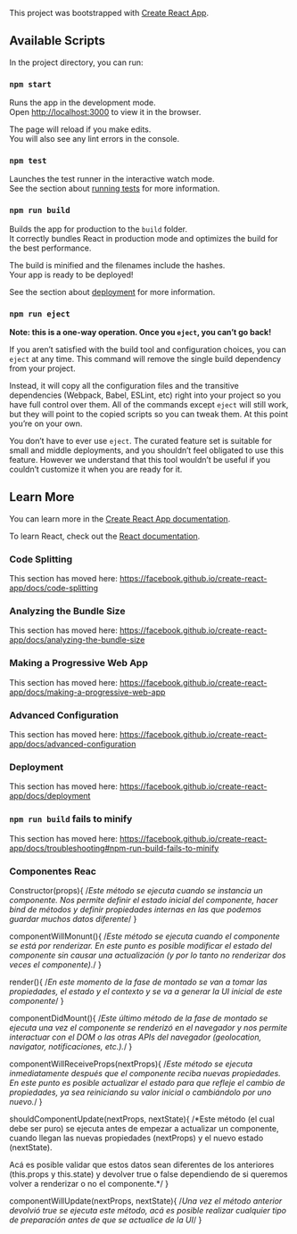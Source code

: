 This project was bootstrapped with [Create React App](https://github.com/facebook/create-react-app).

## Available Scripts

In the project directory, you can run:

### `npm start`

Runs the app in the development mode.<br>
Open [http://localhost:3000](http://localhost:3000) to view it in the browser.

The page will reload if you make edits.<br>
You will also see any lint errors in the console.

### `npm test`

Launches the test runner in the interactive watch mode.<br>
See the section about [running tests](https://facebook.github.io/create-react-app/docs/running-tests) for more information.

### `npm run build`

Builds the app for production to the `build` folder.<br>
It correctly bundles React in production mode and optimizes the build for the best performance.

The build is minified and the filenames include the hashes.<br>
Your app is ready to be deployed!

See the section about [deployment](https://facebook.github.io/create-react-app/docs/deployment) for more information.

### `npm run eject`

**Note: this is a one-way operation. Once you `eject`, you can’t go back!**

If you aren’t satisfied with the build tool and configuration choices, you can `eject` at any time. This command will remove the single build dependency from your project.

Instead, it will copy all the configuration files and the transitive dependencies (Webpack, Babel, ESLint, etc) right into your project so you have full control over them. All of the commands except `eject` will still work, but they will point to the copied scripts so you can tweak them. At this point you’re on your own.

You don’t have to ever use `eject`. The curated feature set is suitable for small and middle deployments, and you shouldn’t feel obligated to use this feature. However we understand that this tool wouldn’t be useful if you couldn’t customize it when you are ready for it.

## Learn More

You can learn more in the [Create React App documentation](https://facebook.github.io/create-react-app/docs/getting-started).

To learn React, check out the [React documentation](https://reactjs.org/).

### Code Splitting

This section has moved here: https://facebook.github.io/create-react-app/docs/code-splitting

### Analyzing the Bundle Size

This section has moved here: https://facebook.github.io/create-react-app/docs/analyzing-the-bundle-size

### Making a Progressive Web App

This section has moved here: https://facebook.github.io/create-react-app/docs/making-a-progressive-web-app

### Advanced Configuration

This section has moved here: https://facebook.github.io/create-react-app/docs/advanced-configuration

### Deployment

This section has moved here: https://facebook.github.io/create-react-app/docs/deployment

### `npm run build` fails to minify

This section has moved here: https://facebook.github.io/create-react-app/docs/troubleshooting#npm-run-build-fails-to-minify

### Componentes Reac

Constructor(props){
/_Este método se ejecuta cuando se instancia un componente. Nos permite definir el estado inicial del componente, hacer bind de métodos y definir propiedades internas en las que podemos guardar muchos datos diferente_/
}

componentWillMonunt(){
/_Este método se ejecuta cuando el componente se está por renderizar. En este punto es posible modificar el estado del componente sin causar una actualización (y por lo tanto no renderizar dos veces el componente)._/
}

render(){
/_En este momento de la fase de montado se van a tomar las propiedades, el estado y el contexto y se va a generar la UI inicial de este componente_/
}

componentDidMount(){
/_Este último método de la fase de montado se ejecuta una vez el componente se renderizó en el navegador y nos permite interactuar con el DOM o las otras APIs del navegador (geolocation, navigator, notificaciones, etc.)._/
}

componentWillReceiveProps(nextProps){
/_Este método se ejecuta inmediatamente después que el componente reciba nuevas propiedades. En este punto es posible actualizar el estado para que refleje el cambio de propiedades, ya sea reiniciando su valor inicial o cambiándolo por uno nuevo._/
}

shouldComponentUpdate(nextProps, nextState){
/\*Este método (el cual debe ser puro) se ejecuta antes de empezar a actualizar un componente, cuando llegan las nuevas propiedades (nextProps) y el nuevo estado (nextState).

Acá es posible validar que estos datos sean diferentes de los anteriores (this.props y this.state) y devolver true o false dependiendo de si queremos volver a renderizar o no el componente.\*/
}

componentWillUpdate(nextProps, nextState){
/_Una vez el método anterior devolvió true se ejecuta este método, acá es posible realizar cualquier tipo de preparación antes de que se actualice de la UI_/
}
